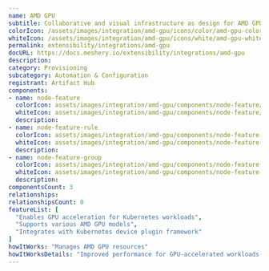 ```yaml
---
name: AMD GPU
subtitle: Collaborative and visual infrastructure as design for AMD GPU
colorIcon: /assets/images/integration/amd-gpu/icons/color/amd-gpu-color.svg
whiteIcon: /assets/images/integration/amd-gpu/icons/white/amd-gpu-white.svg
permalink: extensibility/integrations/amd-gpu
docURL: https://docs.meshery.io/extensibility/integrations/amd-gpu
description: 
category: Provisioning
subcategory: Automation & Configuration
registrant: Artifact Hub
components: 
- name: node-feature
  colorIcon: assets/images/integration/amd-gpu/components/node-feature/icons/color/node-feature-color.svg
  whiteIcon: assets/images/integration/amd-gpu/components/node-feature/icons/white/node-feature-white.svg
  description: 
- name: node-feature-rule
  colorIcon: assets/images/integration/amd-gpu/components/node-feature-rule/icons/color/node-feature-rule-color.svg
  whiteIcon: assets/images/integration/amd-gpu/components/node-feature-rule/icons/white/node-feature-rule-white.svg
  description: 
- name: node-feature-group
  colorIcon: assets/images/integration/amd-gpu/components/node-feature-group/icons/color/node-feature-group-color.svg
  whiteIcon: assets/images/integration/amd-gpu/components/node-feature-group/icons/white/node-feature-group-white.svg
  description: 
componentsCount: 3
relationships: 
relationshipsCount: 0
featureList: [
  "Enables GPU acceleration for Kubernetes workloads",
  "Supports various AMD GPU models",
  "Integrates with Kubernetes device plugin framework"
]
howItWorks: "Manages AMD GPU resources"
howItWorksDetails: "Improved performance for GPU-accelerated workloads in Kubernetes"
---
```

